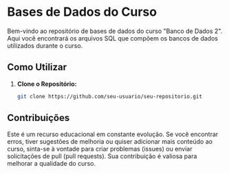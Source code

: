 # Bases de Dados do Curso

Bem-vindo ao repositório de bases de dados do curso "Banco de Dados 2". Aqui você encontrará os arquivos SQL que compõem os bancos de dados utilizados durante o curso.

## Como Utilizar

1. **Clone o Repositório:**
   ```bash
   git clone https://github.com/seu-usuario/seu-repositorio.git

## Contribuições

Este é um recurso educacional em constante evolução. Se você encontrar erros, tiver sugestões de melhoria ou quiser adicionar mais conteúdo ao curso, sinta-se à vontade para criar problemas (issues) ou enviar solicitações de pull (pull requests). Sua contribuição é valiosa para melhorar a qualidade do curso.
